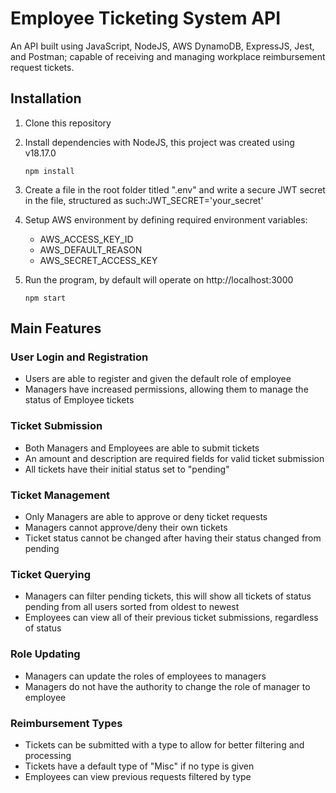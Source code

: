 # Employee Ticketing System API

An API built using JavaScript, NodeJS, AWS DynamoDB, ExpressJS, Jest, and Postman; capable of receiving and managing workplace reimbursement request tickets.

## Installation

1. Clone this repository
2. Install dependencies with NodeJS, this project was created using v18.17.0
   ```shell
   npm install
   ```
3. Create a file in the root folder titled ".env" and write a secure JWT secret in the file, structured as such:JWT_SECRET='your_secret'
4. Setup AWS environment by defining required environment variables:

   - AWS_ACCESS_KEY_ID
   - AWS_DEFAULT_REASON
   - AWS_SECRET_ACCESS_KEY

5. Run the program, by default will operate on http://localhost:3000
   ```shell
   npm start
   ```

## Main Features

### User Login and Registration

- Users are able to register and given the default role of employee
- Managers have increased permissions, allowing them to manage the status of Employee tickets

### Ticket Submission

- Both Managers and Employees are able to submit tickets
- An amount and description are required fields for valid ticket submission
- All tickets have their initial status set to "pending"

### Ticket Management

- Only Managers are able to approve or deny ticket requests
- Managers cannot approve/deny their own tickets
- Ticket status cannot be changed after having their status changed from pending

### Ticket Querying

- Managers can filter pending tickets, this will show all tickets of status pending from all users sorted from oldest to newest
- Employees can view all of their previous ticket submissions, regardless of status

### Role Updating

- Managers can update the roles of employees to managers
- Managers do not have the authority to change the role of manager to employee

### Reimbursement Types

- Tickets can be submitted with a type to allow for better filtering and processing
- Tickets have a default type of "Misc" if no type is given
- Employees can view previous requests filtered by type
